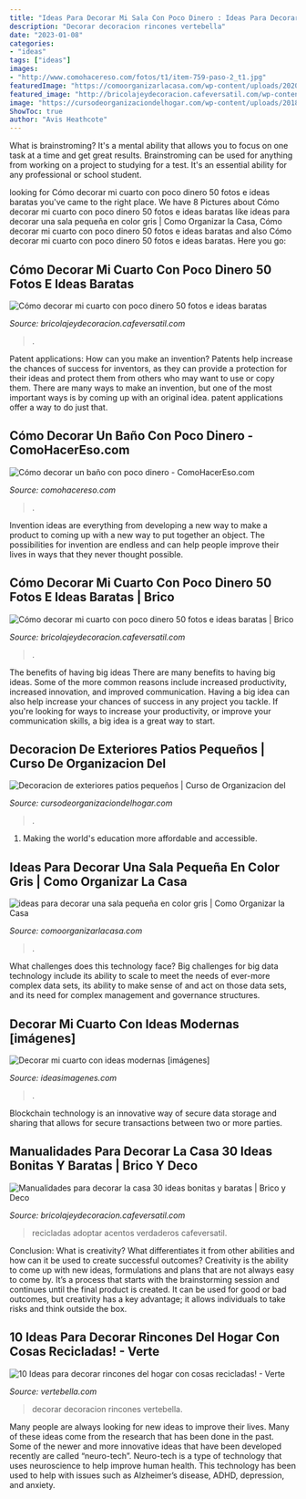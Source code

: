 ```yaml
---
title: "Ideas Para Decorar Mi Sala Con Poco Dinero : Ideas Para Decorar Una Sala Pequeña En Color Gris"
description: "Decorar decoracion rincones vertebella"
date: "2023-01-08"
categories:
- "ideas"
tags: ["ideas"]
images:
- "http://www.comohacereso.com/fotos/t1/item-759-paso-2_t1.jpg"
featuredImage: "https://comoorganizarlacasa.com/wp-content/uploads/2020/04/ideas-para-decorar-una-sala-pequena-si-tienes-poco-presupuesto-11.jpg"
featured_image: "http://bricolajeydecoracion.cafeversatil.com/wp-content/uploads/2010/05/57.jpg"
image: "https://cursodeorganizaciondelhogar.com/wp-content/uploads/2018/01/decoracion-de-exteriores-patios-pequenos-3.jpg"
ShowToc: true
author: "Avis Heathcote"
---
```



What is brainstroming? It's a mental ability that allows you to focus on one task at a time and get great results. Brainstroming can be used for anything from working on a project to studying for a test. It's an essential ability for any professional or school student.

	

		
looking for Cómo decorar mi cuarto con poco dinero 50 fotos e ideas baratas you've came to the right place. We have 8 Pictures about Cómo decorar mi cuarto con poco dinero 50 fotos e ideas baratas like ideas para decorar una sala pequeña en color gris | Como Organizar la Casa, Cómo decorar mi cuarto con poco dinero 50 fotos e ideas baratas and also Cómo decorar mi cuarto con poco dinero 50 fotos e ideas baratas. Here you go:
		
    
## Cómo Decorar Mi Cuarto Con Poco Dinero 50 Fotos E Ideas Baratas

<img loading=lazy src="http://bricolajeydecoracion.cafeversatil.com/wp-content/uploads/2010/05/57.jpg" onerror="this.onerror=null;this.src='https://tse2.mm.bing.net/th?id=OIP.WhDDTAIS3IgRrE1Xb-sVZgHaFj&amp;pid=15.1';" alt="Cómo decorar mi cuarto con poco dinero 50 fotos e ideas baratas">

_Source: bricolajeydecoracion.cafeversatil.com_

>. 

	

Patent applications: How can you make an invention?
Patents help increase the chances of success for inventors, as they can provide a protection for their ideas and protect them from others who may want to use or copy them. There are many ways to make an invention, but one of the most important ways is by coming up with an original idea. patent applications offer a way to do just that.

    
## Cómo Decorar Un Baño Con Poco Dinero - ComoHacerEso.com

<img loading=lazy src="http://www.comohacereso.com/fotos/t1/item-759-paso-2_t1.jpg" onerror="this.onerror=null;this.src='https://tse3.mm.bing.net/th?id=OIP.3-LRdDQQURkmtTvav9iplgAAAA&amp;pid=15.1';" alt="Cómo decorar un baño con poco dinero - ComoHacerEso.com">

_Source: comohacereso.com_

>. 

	

Invention ideas are everything from developing a new way to make a product to coming up with a new way to put together an object. The possibilities for invention are endless and can help people improve their lives in ways that they never thought possible.

    
## Cómo Decorar Mi Cuarto Con Poco Dinero 50 Fotos E Ideas Baratas | Brico

<img loading=lazy src="https://bricolajeydecoracion.cafeversatil.com/wp-content/uploads/2010/05/56.jpg" onerror="this.onerror=null;this.src='https://tse2.mm.bing.net/th?id=OIP.pC_cHMINhaB2ivODlTYuOAHaJ3&amp;pid=15.1';" alt="Cómo decorar mi cuarto con poco dinero 50 fotos e ideas baratas | Brico">

_Source: bricolajeydecoracion.cafeversatil.com_

>. 

	

The benefits of having big ideas
There are many benefits to having big ideas. Some of the more common reasons include increased productivity, increased innovation, and improved communication. Having a big idea can also help increase your chances of success in any project you tackle. If you're looking for ways to increase your productivity, or improve your communication skills, a big idea is a great way to start.

    
## Decoracion De Exteriores Patios Pequeños | Curso De Organizacion Del

<img loading=lazy src="https://cursodeorganizaciondelhogar.com/wp-content/uploads/2018/01/decoracion-de-exteriores-patios-pequenos-3.jpg" onerror="this.onerror=null;this.src='https://tse1.mm.bing.net/th?id=OIP.LN6JYe9TNpra09ud_6IKvAHaEU&amp;pid=15.1';" alt="Decoracion de exteriores patios pequeños | Curso de Organizacion del">

_Source: cursodeorganizaciondelhogar.com_

>. 

	

1. Making the world's education more affordable and accessible. 

    
## Ideas Para Decorar Una Sala Pequeña En Color Gris | Como Organizar La Casa

<img loading=lazy src="https://comoorganizarlacasa.com/wp-content/uploads/2020/04/ideas-para-decorar-una-sala-pequena-si-tienes-poco-presupuesto-11.jpg" onerror="this.onerror=null;this.src='https://tse1.mm.bing.net/th?id=OIP.JeiPpNzdJqoP-M_pyHwDtwHaJQ&amp;pid=15.1';" alt="ideas para decorar una sala pequeña en color gris | Como Organizar la Casa">

_Source: comoorganizarlacasa.com_

>. 

	

What challenges does this technology face?
Big challenges for big data technology include its ability to scale to meet the needs of ever-more complex data sets, its ability to make sense of and act on those data sets, and its need for complex management and governance structures.

    
## Decorar Mi Cuarto Con Ideas Modernas [imágenes]

<img loading=lazy src="https://ideasimagenes.com/wp-content/uploads/2016/09/ideas-para-decorar-tu-cuarto_opt.jpg" onerror="this.onerror=null;this.src='https://tse1.mm.bing.net/th?id=OIP.Uoo8SoWrLTQ8B65C4eAWsAHaEO&amp;pid=15.1';" alt="Decorar mi cuarto con ideas modernas [imágenes]">

_Source: ideasimagenes.com_

>. 

	

Blockchain technology is an innovative way of secure data storage and sharing that allows for secure transactions between two or more parties.

    
## Manualidades Para Decorar La Casa 30 Ideas Bonitas Y Baratas | Brico Y Deco

<img loading=lazy src="https://bricolajeydecoracion.cafeversatil.com/wp-content/uploads/2011/12/Arte-con-crochet-7-Custom.jpg" onerror="this.onerror=null;this.src='https://tse1.mm.bing.net/th?id=OIP.zjRtEZYSp4GkZ8sbqQzECwHaLH&amp;pid=15.1';" alt="Manualidades para decorar la casa 30 ideas bonitas y baratas | Brico y Deco">

_Source: bricolajeydecoracion.cafeversatil.com_

>recicladas adoptar acentos verdaderos cafeversatil. 

	

Conclusion: What is creativity? What differentiates it from other abilities and how can it be used to create successful outcomes?
Creativity is the ability to come up with new ideas, formulations and plans that are not always easy to come by. It’s a process that starts with the brainstorming session and continues until the final product is created. It can be used for good or bad outcomes, but creativity has a key advantage; it allows individuals to take risks and think outside the box.

    
## 10 Ideas Para Decorar Rincones Del Hogar Con Cosas Recicladas! - Verte

<img loading=lazy src="https://i0.wp.com/www.vertebella.com/wp-content/uploads/2015/06/FotorCreated_opt3.jpg?fit=620%2C315&amp;ssl=1" onerror="this.onerror=null;this.src='https://tse2.mm.bing.net/th?id=OIP.VsbSwjJSy0ZGenowgN-6twHaDw&amp;pid=15.1';" alt="10 Ideas para decorar rincones del hogar con cosas recicladas! - Verte">

_Source: vertebella.com_

>decorar decoracion rincones vertebella. 

	

Many people are always looking for new ideas to improve their lives. Many of these ideas come from the research that has been done in the past. Some of the newer and more innovative ideas that have been developed recently are called “neuro-tech”. Neuro-tech is a type of technology that uses neuroscience to help improve human health. This technology has been used to help with issues such as Alzheimer’s disease, ADHD, depression, and anxiety.

